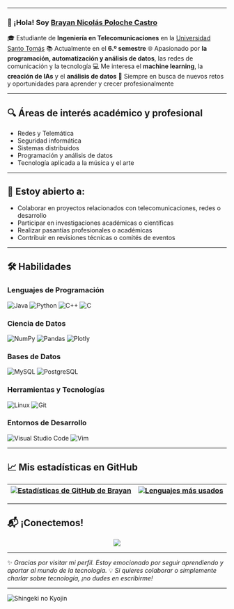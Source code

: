 

---

### 👋 ¡Hola! Soy [Brayan Nicolás Poloche Castro](https://github.com/lordbasto)

🎓 Estudiante de **Ingeniería en Telecomunicaciones** en la [Universidad Santo Tomás](https://www.usta.edu.co/)
📚 Actualmente en el **6.º semestre**
🌐 Apasionado por  **la programación, automatización y análisis de datos**, las redes de comunicación y la tecnología
💻 Me interesa el **machine learning**, la **creación de IAs** y el **análisis de datos**
🚀 Siempre en busca de nuevos retos y oportunidades para aprender y crecer profesionalmente

---

## 🔍 Áreas de interés académico y profesional

* Redes y Telemática
* Seguridad informática
* Sistemas distribuidos
* Programación y análisis de datos
* Tecnología aplicada a la música y el arte

---

## 🤝 Estoy abierto a:

* Colaborar en proyectos relacionados con telecomunicaciones, redes o desarrollo
* Participar en investigaciones académicas o científicas
* Realizar pasantías profesionales o académicas
* Contribuir en revisiones técnicas o comités de eventos

---

## 🛠️ Habilidades

### Lenguajes de Programación

![Java](https://img.shields.io/badge/Java-ED8B00?style=for-the-badge\&logo=java\&logoColor=white)
![Python](https://img.shields.io/badge/Python-3776AB?style=for-the-badge\&logo=python\&logoColor=white)
![C++](https://img.shields.io/badge/C++-00599C?style=for-the-badge\&logo=cplusplus\&logoColor=white)
![C](https://img.shields.io/badge/C-00599C?style=for-the-badge\&logo=c\&logoColor=white)

### Ciencia de Datos

![NumPy](https://img.shields.io/badge/numpy-%23013243.svg?style=for-the-badge\&logo=numpy\&logoColor=white)
![Pandas](https://img.shields.io/badge/pandas-%23150458.svg?style=for-the-badge\&logo=pandas\&logoColor=white)
![Plotly](https://img.shields.io/badge/Plotly-%233F4F75.svg?style=for-the-badge\&logo=plotly\&logoColor=white)

### Bases de Datos

![MySQL](https://img.shields.io/badge/MySQL-00000F?style=for-the-badge\&logo=mysql\&logoColor=white)
![PostgreSQL](https://img.shields.io/badge/PostgreSQL-316192?style=for-the-badge\&logo=postgresql\&logoColor=white)

### Herramientas y Tecnologías

![Linux](https://img.shields.io/badge/Linux-FCC624?style=for-the-badge\&logo=linux\&logoColor=black)
![Git](https://img.shields.io/badge/GIT-E44C30?style=for-the-badge\&logo=git\&logoColor=white)

### Entornos de Desarrollo

![Visual Studio Code](https://img.shields.io/badge/Visual%20Studio%20Code-0078d7.svg?style=for-the-badge\&logo=visual-studio-code\&logoColor=white)
![Vim](https://img.shields.io/badge/VIM-%2311AB00.svg?style=for-the-badge\&logo=vim\&logoColor=white)

---

## 📈 Mis estadísticas en GitHub

| <a href="https://github.com/anuraghazra/github-readme-stats"><img align="center" src="https://github-readme-stats.vercel.app/api?username=lordbasto&show_icons=true&include_all_commits=true&theme=buefy&hide_border=true" alt="Estadísticas de GitHub de Brayan" /></a> | <a href="https://github.com/anuraghazra/github-readme-stats"><img align="center" src="https://github-readme-stats.vercel.app/api/top-langs/?username=lordbasto&layout=compact&theme=buefy&hide_border=true" alt="Lenguajes más usados" /></a> |
| ------------------------------------------------------------------------------------------------------------------------------------------------------------------------------------------------------------------------------------------------------------------------ | --------------------------------------------------------------------------------------------------------------------------------------------------------------------------------------------------------------------------------------------- |

---

## 📬 ¡Conectemos!

<p align="center">
  <a href="https://www.instagram.com/brayannicolasp/">
    <img src="https://img.shields.io/badge/Instagram-%2312100E.svg?style=for-the-badge&logo=instagram&logoColor=white&color=black" />
  </a>
</p>

---

✨ *Gracias por visitar mi perfil. Estoy emocionado por seguir aprendiendo y aportar al mundo de la tecnología.*
💡 *Si quieres colaborar o simplemente charlar sobre tecnología, ¡no dudes en escribirme!*

---
![Shingeki no Kyojin](https://media.giphy.com/media/6zE5Lmvhj8xRC/giphy.gif)
